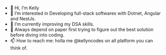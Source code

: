 - 👋 Hi, I’m Kelly
- 👀 I’m interested in Developing full-stack softwares with Dotnet, Angular and NestJs.
- 🌱 I’m currently improving my DSA skills.
- 💞️ Always depend on paper first trying to figure out the best solution before diving into coding.
- 📫 How to reach me: holla me @kellyncodes on all platform you can think of. 

<!---
EngKelly/EngKelly is a ✨ special ✨ repository because its `README.md` (this file) appears on your GitHub profile.
You can click the Preview link to take a look at your changes.
--->

